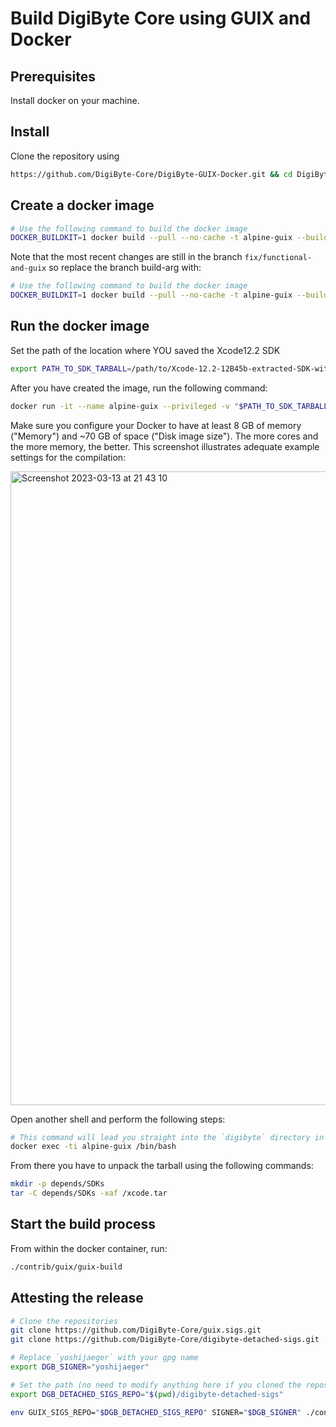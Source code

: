 # Build DigiByte Core using GUIX and Docker

## Prerequisites
Install docker on your machine.

## Install
Clone the repository using

```bash
https://github.com/DigiByte-Core/DigiByte-GUIX-Docker.git && cd DigiByte-GUIX-Docker
```

## Create a docker image
```bash
# Use the following command to build the docker image
DOCKER_BUILDKIT=1 docker build --pull --no-cache -t alpine-guix --build-arg branch=release/8.22-rc1 - < Dockerfile
```

Note that the most recent changes are still in the branch `fix/functional-and-guix` so replace the branch build-arg with:

```bash
# Use the following command to build the docker image
DOCKER_BUILDKIT=1 docker build --pull --no-cache -t alpine-guix --build-arg branch=fix/functional-and-guix - < Dockerfile
```

## Run the docker image
Set the path of the location where YOU saved the Xcode12.2 SDK
```bash
export PATH_TO_SDK_TARBALL=/path/to/Xcode-12.2-12B45b-extracted-SDK-with-libcxx-headers.tar.gz
```

After you have created the image, run the following command:

```bash
docker run -it --name alpine-guix --privileged -v "$PATH_TO_SDK_TARBALL:/xcode.tar" alpine-guix
```

Make sure you configure your Docker to have at least 8 GB of memory ("Memory") and ~70 GB of space ("Disk image size").
The more cores and the more memory, the better. This screenshot illustrates adequate example settings for the compilation: 

<img width="1014" alt="Screenshot 2023-03-13 at 21 43 10" src="https://user-images.githubusercontent.com/934592/224827683-afa67e86-6c3b-4a6e-b95b-6d07179b0e12.png">

Open another shell and perform the following steps:

```bash
# This command will lead you straight into the `digibyte` directory in that container.
docker exec -ti alpine-guix /bin/bash
```

From there you have to unpack the tarball using the following commands:

```bash
mkdir -p depends/SDKs
tar -C depends/SDKs -xaf /xcode.tar
```

## Start the build process
From within the docker container, run:

```bash
./contrib/guix/guix-build
```

## Attesting the release

```bash
# Clone the repositories
git clone https://github.com/DigiByte-Core/guix.sigs.git
git clone https://github.com/DigiByte-Core/digibyte-detached-sigs.git

# Replace `yoshijaeger` with your gpg name
export DGB_SIGNER="yoshijaeger"

# Set the path (no need to modify anything here if you cloned the repos as mentioned above)
export DGB_DETACHED_SIGS_REPO="$(pwd)/digibyte-detached-sigs" 

env GUIX_SIGS_REPO="$DGB_DETACHED_SIGS_REPO" SIGNER="$DGB_SIGNER" ./contrib/guix/guix-attest
```
